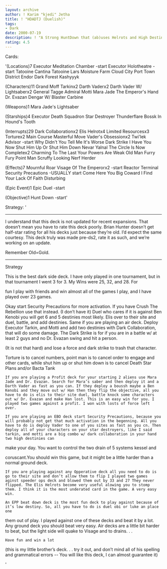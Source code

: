 ```yaml
---
layout: archive
author: ! Karim "kjedi" Jetha
title: ! "HDADTJ (Duelish)"
tags:
- Dark
date: 2000-07-19
description: ! "A Strong HuntDown that (ab)uses Helrots and High Destiny to beat on the Light Side"
rating: 4.5
---
```

Cards: 

'(Locations)7
Executor Meditation Chamber -start
Executor Holotheatre -start
Tatooine Cantina
Tatooine Lars Moisture Farm
Cloud City Port Town District
Endor Dark Forest
Kashyyyk

(Characters)11
Grand Moff Tarkinx2
Darth Vaderx2
Darth Vader W/ Lightsaberx2
General Tagge
Admiral Motti
Mara Jade The Emperor's Hand
Dr. Evazan
Dengar W/ Blaster Carbine

(Weapons)1
Mara Jade's Lightsaber

(Starships)4
Executor
Death Squadron Star Destroyer
Thunderflare
Bossk In Hound's Tooth

(Interrupts)29
Dark Collaborationx2
Elis Helrotx4
Limited Resourcesx3
Torturex2
Main Course
Masterful Move
Vader's Obsessionx2
Twi'lek Advisor -start
Why Didn't You Tell Me
It's Worse
Dark Strike
I Have You Now
Shut Him Up Or Shut Him Down
Nevar Yalnal
The Circle Is Now Completex2
Charming To The Last
Your Powers Are Weak Old Man
Furry Fury
Point Man
Scruffy Looking Nerf Herder

(Effects)7
Mournful Roar
Visage Of The Emperorx2 -start
Reactor Terminal
Security Precautions -USUALLY start
Come Here You Big Coward
I Find Your Lack Of Faith Disturbing

(Epic Event)1
Epic Duel -start

(Objective)1
Hunt Down -start'

Strategy: '

*********************************************************

I understand that this deck is not updated for recent expansions.  That doesn’t mean you have to rate this deck poorly.  Brian Hunter doesn’t get half-star rating for all his decks just because they’re old.  I’d expect the same courtesy.  This deck truly was made pre-ds2, rate it as such, and we’re working on an update.

Remember Old=Gold.

**********************************************************


Strategy

   This is the best dark side deck. I have only played in one tournament, but in that tournament I went 3 for 3. My Wins were 25, 32, and 28. For

fun I play with friends and win almost all of the games I play, and I have played over 23 games.

   Okay start Security Precautions for more activation. If you have Crush The Rebellion use that instead. (I don’t have it) Duel who cares if it is against Ben Kenobi you will get 6 and 5 destinies most likely. Elis over to their site and duel, battle, and add destinies. Same if you are playing an air deck. Deploy Executor Tarkin, and Motti and add two destinies with Dark Collaboration, that will do some damage. The Dark Strike is for if you are in a battle w/ at least 2 guys and no Dr. Evazan swing and hit a person.

(It is not that hard) and lose a force and dark strike to trash that character.

Torture is to cancel numbers, point man is to cancel order to engage and other cards, while shut him up or shut him down is to cancel Death Star Plans and/or Bacta Tank

    If you are playing a Profit deck for your starting 2 aliens use Mara Jade and Dr. Evazan. Search for Mara’s saber and then deploy it and a Darth Vader as fast as you can. If they deploy a boussh maybe a Ben Kenobi and they move out w/ Han then they flip the objective, all you have to do is elis to their site duel, battle knock some characters out w/ Dr. Evazan and make Han lost. This is an easy win for you. I played two games against a profit. I won with losts of force left over.

    If you are playing an EBO deck start Security Precautions, because you will probably not get that much activation in the begenning. All you have to do is deploy Vader to one of you sites as fast as you cn. Then deploy all of your characters on your star destroyers, like I said tarkin, and motti are a big combo w/ dark collaboration in your hand two high destinies can

make your day. You want to control the two drain of 5 systems kessel and

coruscant.You should win this game, but it might be a little harder than a normal ground deck.

    If you are playing against any Opperative deck all you need to do is go to their site and don’t allow them to flip I played two games aginst speeder ops deck and blowed them out by 33 and 27 They never flipped. The Elis Helrots become very useful alowing you to stomp them. I think it is the most underated card in the game. A very easy win.

    An EPP beat down deck is the most fun deck to play against because of it’s low destiny. So, all you have to do is duel obi or luke an place one

them out of play. I played against one of these decks and beat it by a lot. Any ground deck you should beat very easy. Air decks are a little bit harder to beat, but the light side will quake to Visage and to drains. . .

	Have fun and win a lot


(this is my little brother’s deck. . . try it out, and don’t mind all of his spelling and grammatical errors  -- You will like this deck, I can almost guarantee it)

'